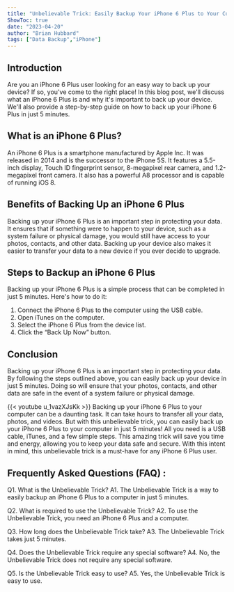 ```yaml
---
title: "Unbelievable Trick: Easily Backup Your iPhone 6 Plus to Your Computer in Just 5 Minutes!"
ShowToc: true 
date: "2023-04-20"
author: "Brian Hubbard" 
tags: ["Data Backup","iPhone"]
---
```

## Introduction 

Are you an iPhone 6 Plus user looking for an easy way to back up your device? If so, you've come to the right place! In this blog post, we'll discuss what an iPhone 6 Plus is and why it's important to back up your device. We'll also provide a step-by-step guide on how to back up your iPhone 6 Plus in just 5 minutes. 

## What is an iPhone 6 Plus? 

An iPhone 6 Plus is a smartphone manufactured by Apple Inc. It was released in 2014 and is the successor to the iPhone 5S. It features a 5.5-inch display, Touch ID fingerprint sensor, 8-megapixel rear camera, and 1.2-megapixel front camera. It also has a powerful A8 processor and is capable of running iOS 8. 

## Benefits of Backing Up an iPhone 6 Plus 

Backing up your iPhone 6 Plus is an important step in protecting your data. It ensures that if something were to happen to your device, such as a system failure or physical damage, you would still have access to your photos, contacts, and other data. Backing up your device also makes it easier to transfer your data to a new device if you ever decide to upgrade. 

## Steps to Backup an iPhone 6 Plus 

Backing up your iPhone 6 Plus is a simple process that can be completed in just 5 minutes. Here's how to do it: 

1. Connect the iPhone 6 Plus to the computer using the USB cable. 
2. Open iTunes on the computer. 
3. Select the iPhone 6 Plus from the device list. 
4. Click the “Back Up Now” button. 

## Conclusion 

Backing up your iPhone 6 Plus is an important step in protecting your data. By following the steps outlined above, you can easily back up your device in just 5 minutes. Doing so will ensure that your photos, contacts, and other data are safe in the event of a system failure or physical damage.

{{< youtube u_1vazXJsKk >}} 
Backing up your iPhone 6 Plus to your computer can be a daunting task. It can take hours to transfer all your data, photos, and videos. But with this unbelievable trick, you can easily back up your iPhone 6 Plus to your computer in just 5 minutes! All you need is a USB cable, iTunes, and a few simple steps. This amazing trick will save you time and energy, allowing you to keep your data safe and secure. With this intent in mind, this unbelievable trick is a must-have for any iPhone 6 Plus user.

## Frequently Asked Questions (FAQ) :
Q1. What is the Unbelievable Trick?
A1. The Unbelievable Trick is a way to easily backup an iPhone 6 Plus to a computer in just 5 minutes.

Q2. What is required to use the Unbelievable Trick?
A2. To use the Unbelievable Trick, you need an iPhone 6 Plus and a computer.

Q3. How long does the Unbelievable Trick take?
A3. The Unbelievable Trick takes just 5 minutes.

Q4. Does the Unbelievable Trick require any special software?
A4. No, the Unbelievable Trick does not require any special software.

Q5. Is the Unbelievable Trick easy to use?
A5. Yes, the Unbelievable Trick is easy to use.


